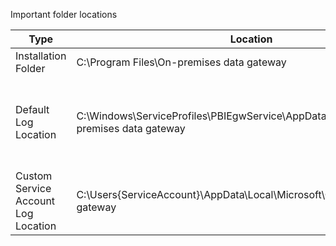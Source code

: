 Important folder locations

|Type | Location | Notes
|-----|----------|------|
|Installation Folder | C:\Program Files\On-premises data gateway|
|Default Log Location| C:\Windows\ServiceProfiles\PBIEgwService\AppData\Local\Microsoft\On-premises data gateway|Used when you are running using the default local service account: PBIEgwService
|Custom Service Account Log Location|C:\Users\{ServiceAccount}\AppData\Local\Microsoft\On-premises data gateway|Used when running as a custom service account
